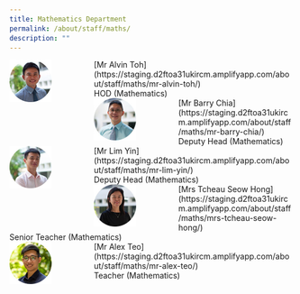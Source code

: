 ```yaml
---
title: Mathematics Department
permalink: /about/staff/maths/
description: ""
---
```

<div>  
<div style="float: left">  
<img src="/images/HOD-Alvin-Toh_s.jpg" 
    style="width:50%">
</div>  
<div></div>  
</div>	
[Mr Alvin Toh](https://staging.d2ftoa31ukircm.amplifyapp.com/about/staff/maths/mr-alvin-toh/) <br> 
HOD (Mathematics)

<div>  
<div style="float: left">  
<img src="/images/Maths-Barry-Chia_s.jpg" 
    style="width:50%">
</div>  
<div></div>  
</div>	
[Mr Barry Chia](https://staging.d2ftoa31ukircm.amplifyapp.com/about/staff/maths/mr-barry-chia/) <br>
Deputy Head (Mathematics)

<div>  
<div style="float: left">  
<img src="/images/Maths-Lim-Yin_s.jpg" 
    style="width:50%">
</div>  
<div></div>  
</div>	
[Mr Lim Yin](https://staging.d2ftoa31ukircm.amplifyapp.com/about/staff/maths/mr-lim-yin/)
<br>
Deputy Head (Mathematics)

<div>  
<div style="float: left">  
<img src="/images/Math-SeowHong_s.jpg" 
    style="width:50%">
</div>  
<div></div>  
</div>	
[Mrs Tcheau Seow Hong](https://staging.d2ftoa31ukircm.amplifyapp.com/about/staff/maths/mrs-tcheau-seow-hong/) <br>
Senior Teacher (Mathematics)

<div>  
<div style="float: left">  
<img src="/images/Maths-Alex-Teo_s.jpg" 
    style="width:50%">
</div>  
<div></div>  
</div>	
[Mr Alex Teo](https://staging.d2ftoa31ukircm.amplifyapp.com/about/staff/maths/mr-alex-teo/)
<br>
Teacher (Mathematics)